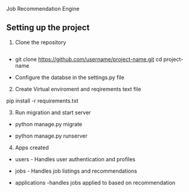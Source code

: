 Job Recommendation Engine

## Setting up the project

1. Clone the repository

   ```bash

   ```

- git clone https://github.com/username/project-name.git
  cd project-name

- Configure the databse in the settings.py file

2. Create Virtual enviroment and reqirements text file

pip install -r requirements.txt

3. Run migration and start server

- python manage.py migrate

- python manage.py runserver

4. Apps created

- users - Handles user authentication and profiles

- jobs - Handles job listings and recommendations

- applications -handles jobs applied to based on recommendation
